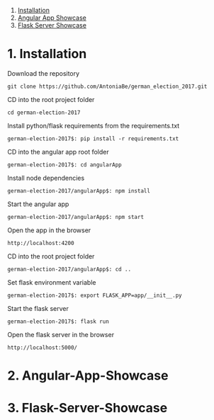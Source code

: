 1. [Installation](#1.-Installation)
2. [Angular App Showcase](#2.-Angular-App-Showcase)
3. [Flask Server Showcase](#2.-Flask-Server-Showcase)

# 1. Installation

Download the repository

    git clone https://github.com/AntoniaBe/german_election_2017.git

CD into the root project folder

    cd german-election-2017

Install python/flask requirements from the requirements.txt

    german-election-2017$: pip install -r requirements.txt

CD into the angular app root folder

    german-election-2017$: cd angularApp

Install node dependencies

    german-election-2017/angularApp$: npm install
    
Start the angular app

    german-election-2017/angularApp$: npm start

Open the app in the browser
    
    http://localhost:4200
    
CD into the root project folder
  
    german-election-2017/angularApp$: cd ..

Set flask environment variable

    german-election-2017$: export FLASK_APP=app/__init__.py

Start the flask server

    german-election-2017$: flask run

Open the flask server in the browser

    http://localhost:5000/


# 2. Angular-App-Showcase
# 3. Flask-Server-Showcase


